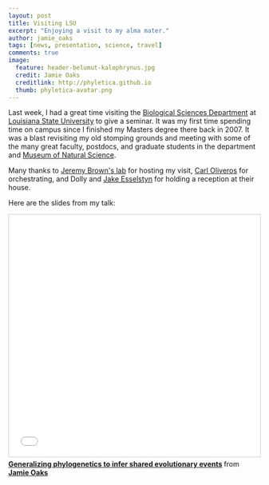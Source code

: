 ```yaml
---
layout: post
title: Visiting LSU
excerpt: "Enjoying a visit to my alma mater."
author: jamie_oaks
tags: [news, presentation, science, travel]
comments: true
image:
  feature: header-belumut-kalophrynus.jpg
  credit: Jamie Oaks
  creditlink: http://phyletica.github.io
  thumb: phyletica-avatar.png
---
```


Last week, I had a great time visiting the
[Biological Sciences Department](http://www.lsu.edu/science/biosci/)
at
[Louisiana State University](http://www.lsu.edu/)
to give a
seminar.
It was my first time spending time on campus since I finished my Masters degree
there back in 2007.
It was a blast revisiting my old stomping grounds and meeting with some of the
many great faculty, postdocs, and graduate students in the department and
[Museum of Natural Science](http://www.lsu.edu/mns/).

Many thanks to [Jeremy Brown's lab](http://www.phyleaux1.lsu.edu/) for hosting
my visit, [Carl Oliveros](http://carloliveros.weebly.com/) for orchestrating,
and Dolly and [Jake Esselstyn](http://www.museum.lsu.edu/esselstyn/) for
holding a reception at their house.

Here are the slides from my talk:

<iframe src="//www.slideshare.net/slideshow/embed_code/key/v1BIMu6pKAg5nT" width="595" height="485" frameborder="0" marginwidth="0" marginheight="0" scrolling="no" style="border:1px solid #CCC; border-width:1px; margin-bottom:5px; max-width: 100%;" allowfullscreen> </iframe> <div style="margin-bottom:5px"> <strong> <a href="//www.slideshare.net/secret/v1BIMu6pKAg5nT" title="Generalizing phylogenetics to infer shared evolutionary events" target="_blank">Generalizing phylogenetics to infer shared evolutionary events</a> </strong> from <strong><a href="https://www.slideshare.net/jamieoaks7" target="_blank">Jamie Oaks</a></strong> </div>

